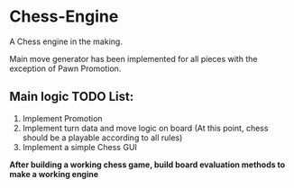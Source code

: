 # Chess-Engine

A Chess engine in the making.

Main move generator has been implemented for all pieces with the exception of Pawn Promotion.

## Main logic TODO List:
1) Implement Promotion 
2) Implement turn data and move logic on board (At this point, chess should be a playable according to all rules)
3) Implement a simple Chess GUI


**After building a working chess game, build board evaluation methods to make a working engine**

